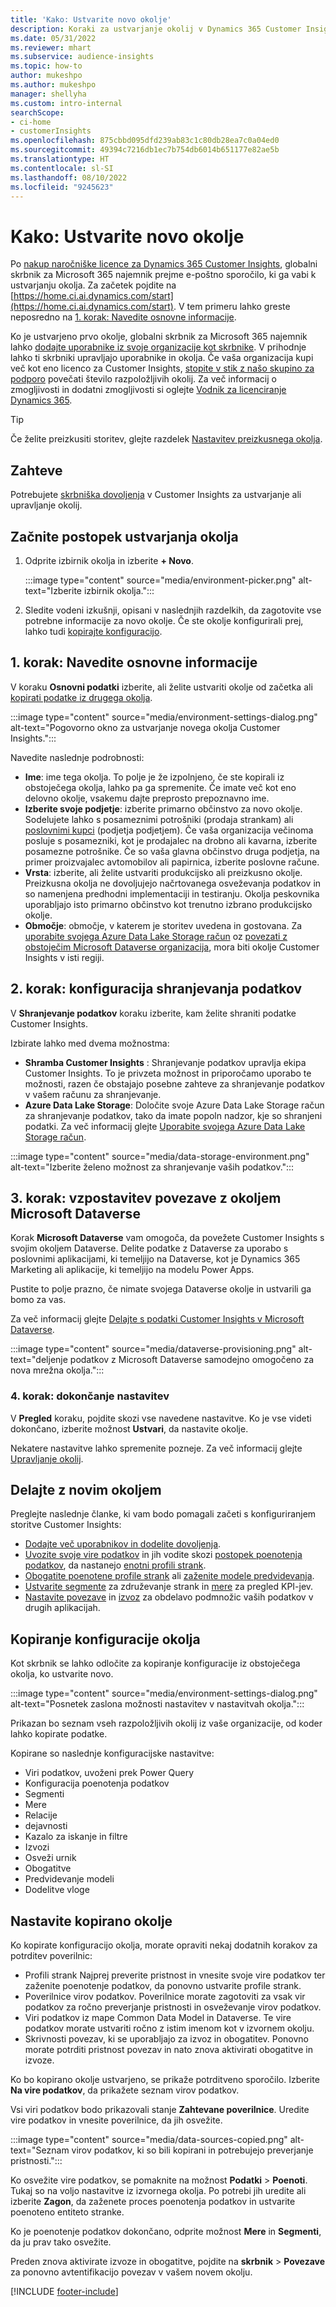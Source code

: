 ```yaml
---
title: 'Kako: Ustvarite novo okolje'
description: Koraki za ustvarjanje okolij v Dynamics 365 Customer Insights.
ms.date: 05/31/2022
ms.reviewer: mhart
ms.subservice: audience-insights
ms.topic: how-to
author: mukeshpo
ms.author: mukeshpo
manager: shellyha
ms.custom: intro-internal
searchScope:
- ci-home
- customerInsights
ms.openlocfilehash: 875cbbd095dfd239ab83c1c80db28ea7c0a04ed0
ms.sourcegitcommit: 49394c7216db1ec7b754db6014b651177e82ae5b
ms.translationtype: HT
ms.contentlocale: sl-SI
ms.lasthandoff: 08/10/2022
ms.locfileid: "9245623"
---
```

# <a name="how-to-create-a-new-environment"></a>Kako: Ustvarite novo okolje

Po [nakup naročniške licence za Dynamics 365 Customer Insights](paid-license.md), globalni skrbnik za Microsoft 365 najemnik prejme e-poštno sporočilo, ki ga vabi k ustvarjanju okolja. Za začetek pojdite na [https://home.ci.ai.dynamics.com/start](https://home.ci.ai.dynamics.com/start). V tem primeru lahko greste neposredno na [1. korak: Navedite osnovne informacije](#step-1-provide-basic-information).

Ko je ustvarjeno prvo okolje, globalni skrbnik za Microsoft 365 najemnik lahko [dodajte uporabnike iz svoje organizacije kot skrbnike](permissions.md). V prihodnje lahko ti skrbniki upravljajo uporabnike in okolja. Če vaša organizacija kupi več kot eno licenco za Customer Insights, [stopite v stik z našo skupino za podporo](https://go.microsoft.com/fwlink/?linkid=2079641) povečati število razpoložljivih okolij. Za več informacij o zmogljivosti in dodatni zmogljivosti si oglejte [Vodnik za licenciranje Dynamics 365](https://go.microsoft.com/fwlink/?LinkId=866544).

> [!TIP]
> Če želite preizkusiti storitev, glejte razdelek [Nastavitev preizkusnega okolja](trial-signup.md).

## <a name="prerequisites"></a>Zahteve

Potrebujete [skrbniška dovoljenja](permissions.md) v Customer Insights za ustvarjanje ali upravljanje okolij.

## <a name="start-the-environment-creation-process"></a>Začnite postopek ustvarjanja okolja

1. Odprite izbirnik okolja in izberite **+ Novo**.
  
   :::image type="content" source="media/environment-picker.png" alt-text="Izberite izbirnik okolja.":::

1. Sledite vodeni izkušnji, opisani v naslednjih razdelkih, da zagotovite vse potrebne informacije za novo okolje. Če ste okolje konfigurirali prej, lahko tudi [kopirajte konfiguracijo](#copy-the-environment-configuration).

## <a name="step-1-provide-basic-information"></a>1. korak: Navedite osnovne informacije

V koraku **Osnovni podatki** izberite, ali želite ustvariti okolje od začetka ali [kopirati podatke iz drugega okolja](#copy-the-environment-configuration).

   :::image type="content" source="media/environment-settings-dialog.png" alt-text="Pogovorno okno za ustvarjanje novega okolja Customer Insights.":::

Navedite naslednje podrobnosti:

- **Ime**: ime tega okolja. To polje je že izpolnjeno, če ste kopirali iz obstoječega okolja, lahko pa ga spremenite. Če imate več kot eno delovno okolje, vsakemu dajte preprosto prepoznavno ime.
- **Izberite svoje podjetje**: izberite primarno občinstvo za novo okolje. Sodelujete lahko s posameznimi potrošniki (prodaja strankam) ali [poslovnimi kupci](work-with-business-accounts.md) (podjetja podjetjem). Če vaša organizacija večinoma posluje s posamezniki, kot je prodajalec na drobno ali kavarna, izberite posamezne potrošnike. Če so vaša glavna občinstvo druga podjetja, na primer proizvajalec avtomobilov ali papirnica, izberite poslovne račune.
- **Vrsta**: izberite, ali želite ustvariti produkcijsko ali preizkusno okolje. Preizkusna okolja ne dovoljujejo načrtovanega osveževanja podatkov in so namenjena predhodni implementaciji in testiranju. Okolja peskovnika uporabljajo isto primarno občinstvo kot trenutno izbrano produkcijsko okolje.
- **Območje**: območje, v katerem je storitev uvedena in gostovana. Za [uporabite svojega Azure Data Lake Storage račun](own-data-lake-storage.md) oz [povezati z obstoječim Microsoft Dataverse organizacija](customer-insights-dataverse.md), mora biti okolje Customer Insights v isti regiji.

## <a name="step-2-configure-data-storage"></a>2. korak: konfiguracija shranjevanja podatkov

V **Shranjevanje podatkov** koraku izberite, kam želite shraniti podatke Customer Insights.

Izbirate lahko med dvema možnostma:

- **Shramba Customer Insights** : Shranjevanje podatkov upravlja ekipa Customer Insights. To je privzeta možnost in priporočamo uporabo te možnosti, razen če obstajajo posebne zahteve za shranjevanje podatkov v vašem računu za shranjevanje.
- **Azure Data Lake Storage**: Določite svoje Azure Data Lake Storage račun za shranjevanje podatkov, tako da imate popoln nadzor, kje so shranjeni podatki. Za več informacij glejte [Uporabite svojega Azure Data Lake Storage račun](own-data-lake-storage.md).

:::image type="content" source="media/data-storage-environment.png" alt-text="Izberite želeno možnost za shranjevanje vaših podatkov.":::

## <a name="step-3-connect-to-microsoft-dataverse"></a>3. korak: vzpostavitev povezave z okoljem Microsoft Dataverse

Korak **Microsoft Dataverse** vam omogoča, da povežete Customer Insights s svojim okoljem Dataverse. Delite podatke z Dataverse za uporabo s poslovnimi aplikacijami, ki temeljijo na Dataverse, kot je Dynamics 365 Marketing ali aplikacije, ki temeljijo na modelu Power Apps.

Pustite to polje prazno, če nimate svojega Dataverse okolje in ustvarili ga bomo za vas.

Za več informacij glejte [Delajte s podatki Customer Insights v Microsoft Dataverse](customer-insights-dataverse.md).

:::image type="content" source="media/dataverse-provisioning.png" alt-text="deljenje podatkov z Microsoft Dataverse samodejno omogočeno za nova mrežna okolja.":::

### <a name="step-4-finalize-the-settings"></a>4. korak: dokončanje nastavitev

V **Pregled** koraku, pojdite skozi vse navedene nastavitve. Ko je vse videti dokončano, izberite možnost **Ustvari**, da nastavite okolje.

Nekatere nastavitve lahko spremenite pozneje. Za več informacij glejte [Upravljanje okolij](manage-environments.md).

## <a name="work-with-your-new-environment"></a>Delajte z novim okoljem

Preglejte naslednje članke, ki vam bodo pomagali začeti s konfiguriranjem storitve Customer Insights:

- [Dodajte več uporabnikov in dodelite dovoljenja](permissions.md).
- [Uvozite svoje vire podatkov](data-sources.md) in jih vodite skozi [postopek poenotenja podatkov](data-unification.md), da nastanejo [enotni profili strank](customer-profiles.md).
- [Obogatite poenotene profile strank](enrichment-hub.md) ali [zaženite modele predvidevanja](predictions-overview.md).
- [Ustvarite segmente](segments.md) za združevanje strank in [mere](measures.md) za pregled KPI-jev.
- [Nastavite povezave](connections.md) in [izvoz](export-destinations.md) za obdelavo podmnožic vaših podatkov v drugih aplikacijah.

## <a name="copy-the-environment-configuration"></a>Kopiranje konfiguracije okolja

Kot skrbnik se lahko odločite za kopiranje konfiguracije iz obstoječega okolja, ko ustvarite novo.

:::image type="content" source="media/environment-settings-dialog.png" alt-text="Posnetek zaslona možnosti nastavitev v nastavitvah okolja.":::

Prikazan bo seznam vseh razpoložljivih okolij iz vaše organizacije, od koder lahko kopirate podatke.

Kopirane so naslednje konfiguracijske nastavitve:

- Viri podatkov, uvoženi prek Power Query
- Konfiguracija poenotenja podatkov
- Segmenti
- Mere
- Relacije
- dejavnosti
- Kazalo za iskanje in filtre
- Izvozi
- Osveži urnik
- Obogatitve
- Predvidevanje modeli
- Dodelitve vloge

## <a name="set-up-a-copied-environment"></a>Nastavite kopirano okolje

Ko kopirate konfiguracijo okolja, morate opraviti nekaj dodatnih korakov za potrditev poverilnic:

- Profili strank Najprej preverite pristnost in vnesite svoje vire podatkov ter zaženite poenotenje podatkov, da ponovno ustvarite profile strank.
- Poverilnice virov podatkov. Poverilnice morate zagotoviti za vsak vir podatkov za ročno preverjanje pristnosti in osveževanje virov podatkov.
- Viri podatkov iz mape Common Data Model in Dataverse. Te vire podatkov morate ustvariti ročno z istim imenom kot v izvornem okolju.
- Skrivnosti povezav, ki se uporabljajo za izvoz in obogatitev. Ponovno morate potrditi pristnost povezav in nato znova aktivirati obogatitve in izvoze.

Ko bo kopirano okolje ustvarjeno, se prikaže potrditveno sporočilo. Izberite **Na vire podatkov**, da prikažete seznam virov podatkov.

Vsi viri podatkov bodo prikazovali stanje **Zahtevane poverilnice**. Uredite vire podatkov in vnesite poverilnice, da jih osvežite.

:::image type="content" source="media/data-sources-copied.png" alt-text="Seznam virov podatkov, ki so bili kopirani in potrebujejo preverjanje pristnosti.":::

Ko osvežite vire podatkov, se pomaknite na možnost **Podatki** > **Poenoti**. Tukaj so na voljo nastavitve iz izvornega okolja. Po potrebi jih uredite ali izberite **Zagon**, da zaženete proces poenotenja podatkov in ustvarite poenoteno entiteto stranke.

Ko je poenotenje podatkov dokončano, odprite možnost **Mere** in **Segmenti**, da ju prav tako osvežite.

Preden znova aktivirate izvoze in obogatitve, pojdite na **skrbnik** > **Povezave** za ponovno avtentifikacijo povezav v vašem novem okolju.

[!INCLUDE [footer-include](includes/footer-banner.md)]
